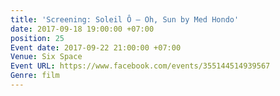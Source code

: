 ```yaml
---
title: 'Screening: Soleil Ô – Oh, Sun by Med Hondo'
date: 2017-09-18 19:00:00 +07:00
position: 25
Event date: 2017-09-22 21:00:00 +07:00
Venue: Six Space
Event URL: https://www.facebook.com/events/355144514939567
Genre: film
---
```


